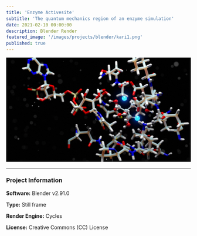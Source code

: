 ```yaml
---
title: 'Enzyme Activesite'
subtitle: 'The quantum mechanics region of an enzyme simulation'
date: 2021-02-10 00:00:00
description: Blender Render
featured_image: '/images/projects/blender/kari1.png'
published: true
---
```


![](/images/projects/blender/kari1.png)

---

### Project Information

**Software:** Blender v2.91.0

**Type:** Still frame

**Render Engine:** Cycles

**License:** Creative Commons (CC) License
